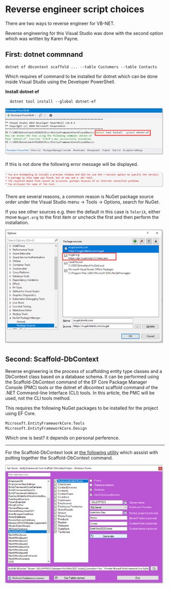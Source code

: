 # Reverse engineer script choices

There are two ways to reverse engineer for VB-NET.

Reverse engineering for this Visual Studio was done with the second option which was written by Karen Payne.

## First: dotnet commnand

```
dotnet ef dbcontext scaffold ... --table Customers --table Contacts
```

Which requires ef command to be installed for dotnet which can be done inside Visual Studio using the Developer PowerShell.

**Install dotnet ef**
```
  dotnet tool install --global dotnet-ef
```

![img](assets/InstallDotNet_Ef.png)

If this is not done the following error message will be displayed.

![img](assets/errorInstall.png)

There are several reasons, a common reason is NuGet package source order under the Visual Studio menu &#8594; Tools &#8594; Options, search for NuGet. 

If you see other sources e.g. then the default in this case is `Telerik`, either move `Nuget.org` to the first item or uncheck the first and then perform the installation.

![img](assets/PackageSource.png)

## Second: Scaffold-DbContext

Reverse engineering is the process of scaffolding entity type classes and a DbContext class based on a database schema. It can be performed using the Scaffold-DbContext command of the EF Core Package Manager Console (PMC) tools or the dotnet ef dbcontext scaffold command of the .NET Command-line Interface (CLI) tools. In this article, the PMC will be used, not the CLI tools method.

This requires the following NuGet packages to be installed for the project using EF Core.

```
Microsoft.EntityFrameworkCore.Tools
Microsoft.EntityFrameworkCore.Design
```

Which one is best? it depends on personal perference.

---

For the Scaffold-DbContext look at [the following utility](https://social.technet.microsoft.com/wiki/contents/articles/53258.windows-forms-entity-framework-core-reverse-engineering-databases.aspx?fbclid=IwAR3AJK-vxEfKLnA-9-jinLHw9MKWAggM-zqW5vobhH1za_703bGyy2sBNEU) which asssist with putting together the Scaffold-DbContext command.

![img](assets/scaffoldTool.png)
